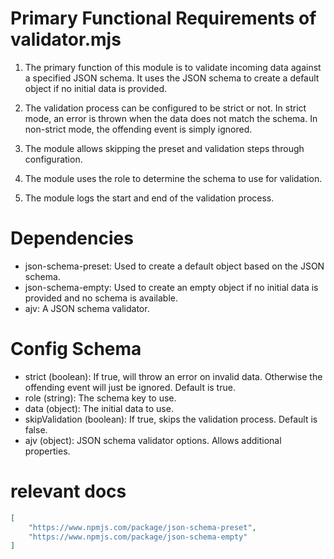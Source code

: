 # Primary Functional Requirements of validator.mjs

1. The primary function of this module is to validate incoming data against a specified JSON schema. It uses the JSON schema to create a default object if no initial data is provided. 

2. The validation process can be configured to be strict or not. In strict mode, an error is thrown when the data does not match the schema. In non-strict mode, the offending event is simply ignored.

3. The module allows skipping the preset and validation steps through configuration.

4. The module uses the role to determine the schema to use for validation.

5. The module logs the start and end of the validation process.

# Dependencies

- json-schema-preset: Used to create a default object based on the JSON schema.
- json-schema-empty: Used to create an empty object if no initial data is provided and no schema is available.
- ajv: A JSON schema validator.

# Config Schema

- strict (boolean): If true, will throw an error on invalid data. Otherwise the offending event will just be ignored. Default is true.
- role (string): The schema key to use.
- data (object): The initial data to use.
- skipValidation (boolean): If true, skips the validation process. Default is false.
- ajv (object): JSON schema validator options. Allows additional properties.

# relevant docs

```json
[
    "https://www.npmjs.com/package/json-schema-preset",
    "https://www.npmjs.com/package/json-schema-empty"
]